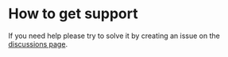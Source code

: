 # How to get support

If you need help please try to solve it by creating an issue on the [discussions page](https://github.com/D3strukt0r/BigCommerce-Auto-Grabber/discussions).
